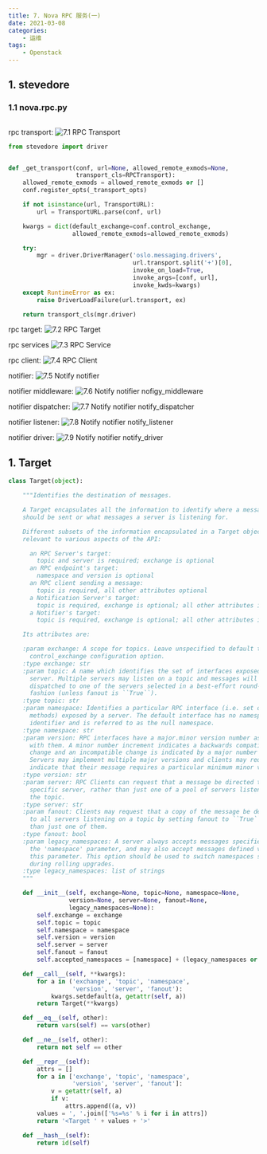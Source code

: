 ```yaml
---
title: 7. Nova RPC 服务(一)
date: 2021-03-08
categories:
    - 运维
tags:
	- Openstack
---
```



<!-- more -->

## 1. stevedore

### 1.1 nova.rpc.py
```python

```

rpc transport:
![7.1 RPC Transport](/images/openstack/message_transport.png)

```python
from stevedore import driver


def _get_transport(conf, url=None, allowed_remote_exmods=None,
                   transport_cls=RPCTransport):
    allowed_remote_exmods = allowed_remote_exmods or []
    conf.register_opts(_transport_opts)

    if not isinstance(url, TransportURL):
        url = TransportURL.parse(conf, url)

    kwargs = dict(default_exchange=conf.control_exchange,
                  allowed_remote_exmods=allowed_remote_exmods)

    try:
        mgr = driver.DriverManager('oslo.messaging.drivers',
                                   url.transport.split('+')[0],
                                   invoke_on_load=True,
                                   invoke_args=[conf, url],
                                   invoke_kwds=kwargs)
    except RuntimeError as ex:
        raise DriverLoadFailure(url.transport, ex)

    return transport_cls(mgr.driver)
```

rpc target:
![7.2 RPC Target](/images/openstack/message_target.png)

rpc services
![7.3 RPC Service](/images/openstack/oslo_messaging_rpc_server.png)

rpc client:
![7.4 RPC Client](/images/openstack/message_client.png)

notifier:
![7.5 Notify notifier](/images/openstack/notifier.png)

notifier middleware:
![7.6 Notify notifier nofigy_middleware](/images/openstack/nofigy_middleware.png)

notifier dispatcher:
![7.7 Notify notifier notify_dispatcher](/images/openstack/notify_dispatcher.png)

notifier listener:
![7.8 Notify notifier notify_listener](/images/openstack/notify_listener.png)

notifier driver:
![7.9 Notify notifier notify_driver](/images/openstack/notify_messaging.png)


## 1. Target

```python
class Target(object):

    """Identifies the destination of messages.

    A Target encapsulates all the information to identify where a message
    should be sent or what messages a server is listening for.

    Different subsets of the information encapsulated in a Target object is
    relevant to various aspects of the API:

      an RPC Server's target:
        topic and server is required; exchange is optional
      an RPC endpoint's target:
        namespace and version is optional
      an RPC client sending a message:
        topic is required, all other attributes optional
      a Notification Server's target:
        topic is required, exchange is optional; all other attributes ignored
      a Notifier's target:
        topic is required, exchange is optional; all other attributes ignored

    Its attributes are:

    :param exchange: A scope for topics. Leave unspecified to default to the
      control_exchange configuration option.
    :type exchange: str
    :param topic: A name which identifies the set of interfaces exposed by a
      server. Multiple servers may listen on a topic and messages will be
      dispatched to one of the servers selected in a best-effort round-robin
      fashion (unless fanout is ``True``).
    :type topic: str
    :param namespace: Identifies a particular RPC interface (i.e. set of
      methods) exposed by a server. The default interface has no namespace
      identifier and is referred to as the null namespace.
    :type namespace: str
    :param version: RPC interfaces have a major.minor version number associated
      with them. A minor number increment indicates a backwards compatible
      change and an incompatible change is indicated by a major number bump.
      Servers may implement multiple major versions and clients may require
      indicate that their message requires a particular minimum minor version.
    :type version: str
    :param server: RPC Clients can request that a message be directed to a
      specific server, rather than just one of a pool of servers listening on
      the topic.
    :type server: str
    :param fanout: Clients may request that a copy of the message be delivered
      to all servers listening on a topic by setting fanout to ``True``, rather
      than just one of them.
    :type fanout: bool
    :param legacy_namespaces: A server always accepts messages specified via
      the 'namespace' parameter, and may also accept messages defined via
      this parameter. This option should be used to switch namespaces safely
      during rolling upgrades.
    :type legacy_namespaces: list of strings
    """

    def __init__(self, exchange=None, topic=None, namespace=None,
                 version=None, server=None, fanout=None,
                 legacy_namespaces=None):
        self.exchange = exchange
        self.topic = topic
        self.namespace = namespace
        self.version = version
        self.server = server
        self.fanout = fanout
        self.accepted_namespaces = [namespace] + (legacy_namespaces or [])

    def __call__(self, **kwargs):
        for a in ('exchange', 'topic', 'namespace',
                  'version', 'server', 'fanout'):
            kwargs.setdefault(a, getattr(self, a))
        return Target(**kwargs)

    def __eq__(self, other):
        return vars(self) == vars(other)

    def __ne__(self, other):
        return not self == other

    def __repr__(self):
        attrs = []
        for a in ['exchange', 'topic', 'namespace',
                  'version', 'server', 'fanout']:
            v = getattr(self, a)
            if v:
                attrs.append((a, v))
        values = ', '.join(['%s=%s' % i for i in attrs])
        return '<Target ' + values + '>'

    def __hash__(self):
        return id(self)
```